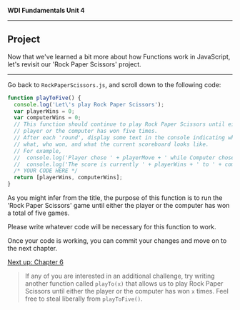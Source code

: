 **WDI Fundamentals Unit 4**

---

## Project

Now that we've learned a bit more about how Functions work in JavaScript, let's revisit our 'Rock Paper Scissors' project.

---


Go back to `RockPaperScissors.js`, and scroll down to the following code:

```javascript
function playToFive() {
  console.log('Let\'s play Rock Paper Scissors');
  var playerWins = 0;
  var computerWins = 0;
  // This function should continue to play Rock Paper Scissors until either the
  // player or the computer has won five times.
  // After each 'round', display some text in the console indicating who played
  // what, who won, and what the current scoreboard looks like.
  // For example,
  //  console.log('Player chose ' + playerMove + ' while Computer chose ' + computerMove);
  //  console.log('The score is currently ' + playerWins + ' to ' + computerWins + '\n');
  /* YOUR CODE HERE */
  return [playerWins, computerWins];
}
```

As you might infer from the title, the purpose of this function is to run the 'Rock Paper Scissors' game until either the player or the computer has won a total of five games.

Please write whatever code will be necessary for this function to work.

Once your code is working, you can commit your changes and move on to the next chapter.

[Next up: Chapter 6](../06_chapter/intro.md)

> If any of you are interested in an additional challenge, try writing another function called `playTo(x)` that allows us to play Rock Paper Scissors until either the player or the computer has won `x` times. Feel free to steal liberally from `playToFive()`.
